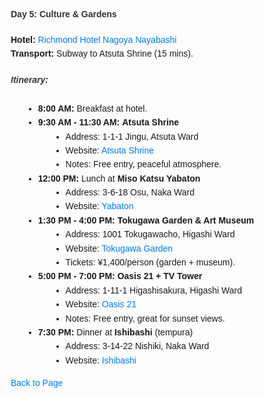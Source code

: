 <html>
<head>
    <title>Day 5</title>
    <style>
        body {
            font-family: Arial, sans-serif;
            line-height: 1.6;
            margin: 20px;
        }
        h4, h5 {
            color: #333;
        }
        ul {
            list-style-type: disc;
            margin-left: 20px;
        }
        a {
            color: #007BFF;
            text-decoration: none;
        }
        a:hover {
            text-decoration: underline;
        }
    </style>
</head>
<body>
    <div>
        <h4><strong>Day 5: Culture & Gardens</strong></h4>
        <p><strong>Hotel:</strong> <a href="https://www.richmondhotel.jp/nagoya-nayabashi/en/">Richmond Hotel Nagoya Nayabashi</a><br>
        <strong>Transport:</strong> Subway to Atsuta Shrine (15 mins).</p>
        <h5>Itinerary:</h5>
        <ul>
            <li><strong>8:00 AM:</strong> Breakfast at hotel.</li>      
            <li><strong>9:30 AM - 11:30 AM:</strong> <strong>Atsuta Shrine</strong>
                <ul>
                    <li>Address: 1-1-1 Jingu, Atsuta Ward</li>
                    <li>Website: <a href="https://www.atsutajingu.org/en/">Atsuta Shrine</a></li>
                    <li>Notes: Free entry, peaceful atmosphere.</li>
                </ul>
            </li>
            <li><strong>12:00 PM:</strong> Lunch at <strong>Miso Katsu Yabaton</strong>
                <ul>
                    <li>Address: 3-6-18 Osu, Naka Ward</li>
                    <li>Website: <a href="https://www.yabaton.com/">Yabaton</a></li>
                </ul>
            </li>
            <li><strong>1:30 PM - 4:00 PM:</strong> <strong>Tokugawa Garden & Art Museum</strong>
                <ul>
                    <li>Address: 1001 Tokugawacho, Higashi Ward</li>
                    <li>Website: <a href="https://www.tokugawa-art-museum.jp/english/">Tokugawa Garden</a></li>
                    <li>Tickets: ¥1,400/person (garden + museum).</li>
                </ul>
            </li>
            <li><strong>5:00 PM - 7:00 PM:</strong> <strong>Oasis 21 + TV Tower</strong>
                <ul>
                    <li>Address: 1-11-1 Higashisakura, Higashi Ward</li>
                    <li>Website: <a href="https://www.sakaepark.co.jp/oasis21/english/">Oasis 21</a></li>
                    <li>Notes: Free entry, great for sunset views.</li>
                </ul>
            </li>
            <li><strong>7:30 PM:</strong> Dinner at <strong>Ishibashi</strong> (tempura)
                <ul>
                    <li>Address: 3-14-22 Nishiki, Naka Ward</li>
                    <li>Website: <a href="https://www.ishibashi.co.jp/">Ishibashi</a></li>
                </ul>
            </li>
        </ul>
        <p><a href="https://inducedcandle172.github.io/inducedcandle172">Back to Page</a></p>
    </div>
</body>
</html>
